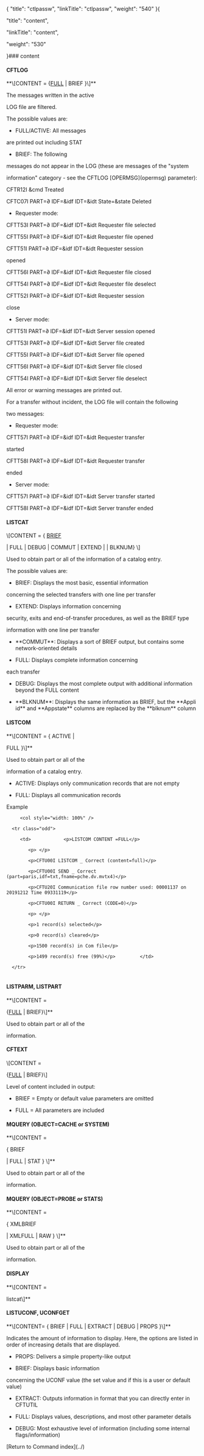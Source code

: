 {
    "title": "ctlpassw",
    "linkTitle": "ctlpassw",
    "weight": "540"
}{
"title": "content",
"linkTitle": "content",
"weight": "530"
}### <span id="content"></span>content
#### <span id="content_CFTLOG"></span>CFTLOG
\*\*\\\[CONTENT = {<u>FULL</u> | BRIEF }\\\]\*\*
The messages written in the active
LOG file are filtered.
The possible values are:
- FULL/ACTIVE: All messages
are printed out including STAT
- BRIEF: The following
messages do not appear in the LOG (these are messages of the "system
information" category - see the CFTLOG \[OPERMSG\](opermsg) parameter):
CFTR12I &cmd Treated
CFTC07I PART=∂ IDF=&idf IDT=&idt State=&state Deleted
- Requester mode:
CFTT53I PART=∂ IDF=&idf IDT=&idt Requester file selected
CFTT55I PART=∂ IDF=&idf IDT=&idt Requester file opened
CFTT51I PART=∂ IDF=&idf IDT=&idt Requester session
opened
CFTT56I PART=∂ IDF=&idf IDT=&idt Requester file closed
CFTT54I PART=∂ IDF=&idf IDT=&idt Requester file deselect
CFTT52I PART=∂ IDF=&idf IDT=&idt Requester session
close
- Server mode:
CFTT51I PART=∂ IDF=&idf IDT=&idt Server session opened
CFTT53I PART=∂ IDF=&idf IDT=&idt Server file created
CFTT55I PART=∂ IDF=&idf IDT=&idt Server file opened
CFTT56I PART=∂ IDF=&idf IDT=&idt Server file closed
CFTT54I PART=∂ IDF=&idf IDT=&idt Server file deselect
All error or warning messages are printed out.
For a transfer without incident, the LOG file will contain the following
two messages:
- Requester mode:
CFTT57I PART=∂ IDF=&idf IDT=&idt Requester transfer
started
CFTT58I PART=∂ IDF=&idf IDT=&idt Requester transfer
ended
- Server mode:
CFTT57I PART=∂ IDF=&idf IDT=&idt Server transfer started
CFTT58I PART=∂ IDF=&idf IDT=&idt Server transfer ended
#### <span id="content_LISTCAT"></span>LISTCAT
\\\[CONTENT = { <u>BRIEF</u>
| FULL | DEBUG | COMMUT | EXTEND | | BLKNUM} \\\]
Used to obtain part or all of the information of a catalog entry.
The possible values are:
- BRIEF: Displays the most basic, essential information
concerning the selected transfers with one line per transfer
- EXTEND: Displays information concerning
security, exits and end-of-transfer procedures, as well as the BRIEF type
information with one line per transfer
- \*\*COMMUT\*\*: Displays a sort of BRIEF output, but contains some network-oriented details
- FULL: Displays complete information concerning
each transfer
- DEBUG: Displays the most complete output with additional information beyond the FULL content
- \*\*BLKNUM\*\*: Displays the same information as BRIEF, but the \*\*Appli id\*\* and \*\*Appstate\*\* columns are replaced by the \*\*blknum\*\* column
#### LISTCOM
\*\*\\\[CONTENT = { ACTIVE |
FULL }\\\]\*\*
Used to obtain part or all of the
information of a catalog entry.
- ACTIVE: Displays only communication records that are not empty
- FULL: Displays all communication records
Example

<table data-cellspacing="0">
   <colgroup>      
         <col style="width: 100%" />
   </colgroup>
   <tbody>
      <tr class="odd">
         <td>            <p>LISTCOM CONTENT =FULL</p>
            <p> </p>
            <p>CFTU00I LISTCOM _ Correct (content=full)</p>
            <p>CFTU00I SEND _ Correct (part=paris,idf=txt,fname=pche.dv.mvtx4)</p>
            <p>CFTU20I Communication file row number used: 00001137 on 20191212 Time 09331119</p>
            <p>CFTU00I RETURN _ Correct (CODE=0)</p>
            <p> </p>
            <p>1 record(s) selected</p>
            <p>0 record(s) cleared</p>
            <p>1500 record(s) in Com file</p>
            <p>1499 record(s) free (99%)</p>         </td>
      </tr>
   </tbody>
</table>

#### LISTPARM, LISTPART
\*\*\\\[CONTENT =
{<u>FULL</u> | BRIEF}\\\]\*\*
Used to obtain part or all of the
information.
#### CFTEXT
\\\[CONTENT =
{<u>FULL</u> | BRIEF}\\\]
Level of content included in output:
- BRIEF = Empty or default value parameters are omitted
- FULL = All parameters are included
#### MQUERY (OBJECT=CACHE or SYSTEM)
\*\*\\\[CONTENT =
{ BRIEF
| FULL | STAT } \\\]\*\*
Used to obtain part or all of the
information.
#### MQUERY (OBJECT=PROBE or STATS)
\*\*\\\[CONTENT =
{ XMLBRIEF
| XMLFULL | RAW } \\\]\*\*
Used to obtain part or all of the
information.
#### DISPLAY
\*\*\\\[CONTENT =
listcat\\\]\*\*
#### LISTUCONF, UCONFGET
\*\*\\\[CONTENT= { BRIEF | FULL | EXTRACT | DEBUG | PROPS }\\\]\*\*
Indicates the amount of information to display. Here, the options are listed in order of increasing details that are displayed.
- PROPS: Delivers a simple property-like output
- BRIEF: Displays basic information
concerning the UCONF value (the set value and if this is a user or default value)
- EXTRACT: Outputs information in format that you can directly enter in CFTUTIL
- FULL: Displays values, descriptions, and most other parameter details
- DEBUG: Most exhaustive level of information (including some internal flags/information)
\[Return to Command index\](../)
